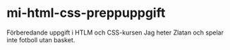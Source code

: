# mi-html-css-preppuppgift
Förberedande uppgift i HTLM och CSS-kursen
Jag heter Zlatan och spelar inte fotboll utan basket.
